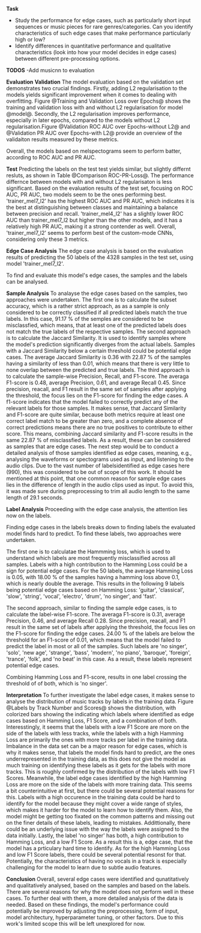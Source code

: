 **Task**
- Study the performance for edge cases, such as particularly short input sequences or music pieces for rare genres/categories. Can you identify characteristics of such edge cases that make performance particularly high or low?
- Identify differences in quantitative performance and qualitative characteristics (look into how your model decides in edge cases) between different pre-processing options.

**TODOS**
-Add musicnn to evaluation

**Evaluation**
**Validation**
The model evaluation based on the validation set demonstrates two crucial findings.
Firstly, adding L2 regularisation to the models yields significant improvement when it comes to dealing with overfitting. Figure @Training and Validation Loss over Epochs@ shows the training and validation loss with and without L2 regularisation for model @model@.
Secondly, the L2 regularisation improves performance, especially in later epochs, compared to the models without L2 regularisation.Figure @Validation ROC AUC  over Epochs-without L2@ and @Validation PR AUC over Epochs-with L2@ provide an overview of the validaiton results measured by these metrics.

Overall, the models based on melspectograms seem to perform batter, according to ROC AUC and PR AUC. 

**Test**
Predicting the labels on the test test yields similar, but slightly differnt resluts, as shown in Table @Comparison ROC-PR-Loss@. The performance differnce between models with and without L2 regularisaton is less significant. Based on the evaluation results of the test set, focusing on ROC AUC, PR AUC, two models seem to be the ones performing best.
'trainer_mel7_l2' has the highest ROC AUC and PR AUC, which indicates it is the best at distinguishing between classes and maintaining a balance between precision and recall.
'trainer_mel4_l2' has a slightly lower ROC AUC than trainer_mel7_l2 but higher than the other models, and it has a relatively high PR AUC, making it a strong contender as well.
Overall, 'trainer_mel7_l2' seems to perform best of the custom-mode CNNs, considering only these 3 metrics.


**Edge Case Analysis**
The edge case analysis is based on the evaluation results of predicting the 50 labels of the 4328 samples in the test set, using model 'trainer_mel7_l2'.

To find and evaluate this model's edge cases, the samples and the labels can be analysed.

**Sample Analysis**
To analayse the edge cases based on the samples, two approaches were undertaken.
The first one is to calculate the subset accuracy, which is a rather strict approach, as as a sample is only considered to be correctly classified if all predicted labels match the true labels. In this case, 91.17 % of the semples are considered to be misclassfied, which means, that at least one of the predicted labels does not match the true labels of the respective samples.
The second approach is to calculate the Jaccard Similarity. It is used to identify samples where the model's prediction significantly diverges from the actual labels. Samples with a Jaccard Similarity below a certain threshold could be potential edge cases. The average Jaccard Similarity is 0.36 with 22.87 % of the samples having a similarity of less than 0.01, which means that there is very little to none overlap between the predicted and true labels.
The third approach is to calculate the sample-wise Precision, Recall, and F1-score. The averaga F1-score is 0.48, average Precision, 0.61, and average Recall 0.45. Since precision, reacall, and F1 result in the same set of samples after applying the threshold, the focus lies on the F1-score for finding the edge cases.
A f1-score indicates that the model failed to correctly predict any of the relevant labels for those samples.
It makes sense, that Jaccard Similarity and F1-score are quite similar,  because both metrics require at least one correct label match to be greater than zero, and a complete absence of correct predictions means there are no true positives to contribute to either score.
This means, combining Jaccard similarity and F1-score results in the same 22.87 % of misclassfied labels. As a result, these can be considered as samples that are edge cases.
The next step would be to conduct a detailed analysis of those samples identified as edge cases, meaning, e.g., analysing the waveforms or spectograms used as input, and listening to the audio clips. Due to the vast number of labelsidentified as edge cases here (990), this was considered to be out of scope of this work.
It should be mentioned at this point, that one common reason for sample edge cases lies in the difference of length in the audio clips used as input. To avoid this, it was made sure during preprocessing to trim all audio length to the same length of 29.1 seconds.

**Label Analysis**
Proceeding with the edge case analysis, the attention lies now on the labels. 

Finding edge cases in the labels breaks down to finding labels the evaluated model finds hard to predict. To find these labels, two approaches were undertaken. 

The first one is to calculatae the Hammming loss, which is used to understand which labels are most frequently misclassified across all samples. Labels with a high contribution to the Hamming Loss could be a sign for potential edge cases. For the 50 labels, the average Hamming Loss is 0.05, with 18.00 % of the samples having a hamming loss above 0.1, which is nearly double the average. This results in the following 9 labels being potential edge cases based on Hamming Loss: 'guitar', 'classical', 'slow', 'string', 'vocal', 'electro', 'drum', 'no singer', and 'fast'.

The second approach, similar to finding the sample edge cases, is to calculate the label-wise F1-score. The averaga F1-score is 0.31, average Precision, 0.46, and average Recall 0.28. Since precision, reacall, and F1 result in the same set of labels after applying the threshold, the focus lies on the F1-score for finding the edge cases. 24.00 % of the labels are below the threshold for an F1-score of 0.01, which means that the model failed to predict the label in most or all of the samples. Such labels are 'no singer', 'solo', 'new age', 'strange', 'bass', 'modern', 'no piano', 'baroque', 'foreign', 'trance', 'folk', and 'no beat' in this case. As a result, these labels represent potential edge cases.

Combining Hamming Loss and F1-score, results in one label crossing the threshold of of both, which is 'no singer'.

**Interpretation**
To further investigate the label edge cases, it makes sense to analyse the distribution of music tracks by labels in the training data. Figure @Labels by Track Number and Scores@ shows the distribution, with colorized bars showing the indicating which labels where identified as edge cases based on Hamming Loss, F1 Score, and a combination of both.
Interesstingly, it seems that the labels with a low F1 Score are more on the side of the labels with less tracks, while the labels with a high Hamming Loss are primarily the ones with more tracks per label in the training data.
Imbalance in the data set can be a major reason for edge cases, which is why it makes sense, that labels the model finds hard to predict, are the ones underrepresented in the training data, as this does not give the model as much training on identifying these labels as it gets for the labels with more tracks. This is roughly confirmed by the distribution of the labels with low F1 Scores.
Meanwhile, the label edge cases identified by the high Hamming Loss are more on the side of the labels with more training data. This seems a bit counterintuitive at first, but there could be several potential reasons for this. Labels with a high occurence in the training data could be hard to identify for the model because they might cover a wide range of styles, which makes it harder for the model to learn how to identify them. Also, the model might be getting too fixated on the common patterns and missing out on the finer details of these labels, leading to mistakes. Addittionally, there could be an underlying issue with the way the labels were assigned to the data initially.
Lastly, the label 'no singer' has both, a high contribution to Hamming Loss, and a low F1 Score. As a result this is a, edge case, that the model has a prticulary hard time to identify. As for the high Hamming Loss and low F1 Score labels, there could be several potential resonst for that. Potentially, the characteristics of having no vocals in a track  is especially challenging for the model to learn due to subtle audio features.

**Conclusion**
Overall, several edge cases were identified and qunatitatively and qualitatively analysed, based on the samples and based on the labels. There are several reasons for why the model does not perform well in these cases. To further deal with them, a more detailed analysis of the data is needed. Based on these findings, the model's performance could potentially be improved by adjusting the preprocessing, form of input, model architectury, hyperparameter tuning, or other factors. Due to this work's limited scope this will be left unexplored for now.